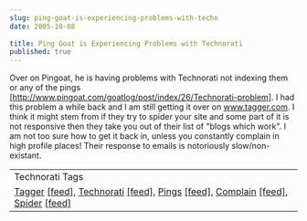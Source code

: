 ```yaml
---
slug: ping-goat-is-experiencing-problems-with-techn
date: 2005-10-08
 
title: Ping Goat is Experiencing Problems with Technorati
published: true
---
```

Over on Pingoat, he is having problems with Technorati not indexing them or any of the pings [<a href="http://www.pingoat.com/goatlog/post/index/26/Technorati-problem" title="PingGoat">http://www.pingoat.com/goatlog/post/index/26/Technorati-problem</a>].  I had this problem a while back and I am still getting it over on <a href="http://www.tagger.com" title="Tagger Blog">www.tagger.com</a>.  I think it might stem from if they try to spider your site and some part of it is not responsive then they take you out of their list of "blogs which work".  I am not too sure how to get it back in, unless you constantly complain in high profile places!  Their response to emails is notoriously slow/non-existant.<p /><table class="TechnoratiHead TagHeader">
<tr><td>Technorati Tags</td></tr>
<tr class="Technorati"><td>
<a href="http://www.technorati.com/tag/Tagger" class="Tag" rel="tag">Tagger</a> <a href="http://feeds.technorati.com/feed/posts/tag/Tagger" class="Tag">[feed]</a>, <a href="http://www.technorati.com/tag/Technorati" class="Tag" rel="tag">Technorati</a> <a href="http://feeds.technorati.com/feed/posts/tag/Technorati" class="Tag">[feed]</a>, <a href="http://www.technorati.com/tag/Pings" class="Tag" rel="tag">Pings</a> <a href="http://feeds.technorati.com/feed/posts/tag/Pings" class="Tag">[feed]</a>, <a href="http://www.technorati.com/tag/Complain" class="Tag" rel="tag">Complain</a> <a href="http://feeds.technorati.com/feed/posts/tag/Complain" class="Tag">[feed]</a>, <a href="http://www.technorati.com/tag/Spider" class="Tag" rel="tag">Spider</a> <a href="http://feeds.technorati.com/feed/posts/tag/Spider" class="Tag">[feed]</a>
</td></tr>
</table><div class="blogger-post-footer"><img class="posterous_download_image" src="https://blogger.googleusercontent.com/tracker/8109338-112876315786828084?l=www.kinlan.co.uk%2Findex.html" height="1" alt="" width="1" /></div>

